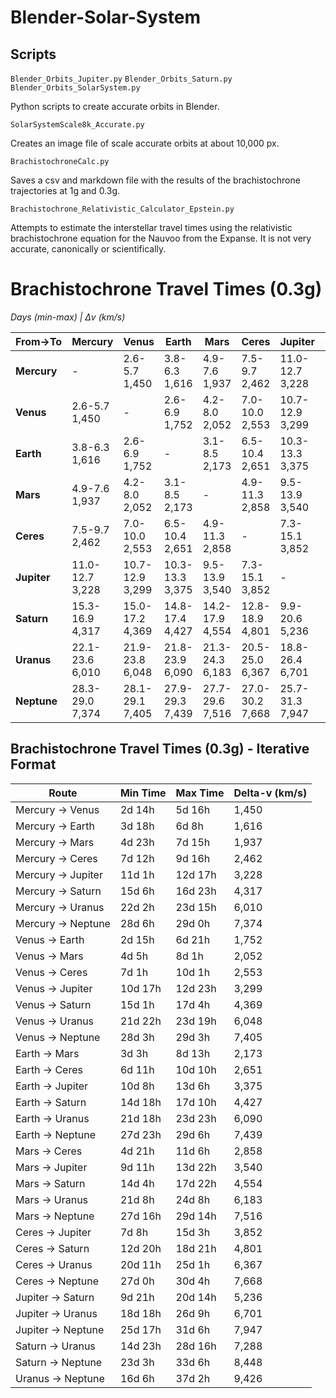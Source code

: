# Blender-Solar-System





## Scripts
`Blender_Orbits_Jupiter.py`
`Blender_Orbits_Saturn.py`
`Blender_Orbits_SolarSystem.py`

Python scripts to create accurate orbits in Blender.

`SolarSystemScale8k_Accurate.py`

Creates an image file of scale accurate orbits at about 10,000 px.

`BrachistochroneCalc.py`

Saves a csv and markdown file with the results of the brachistochrone trajectories at 1g and 0.3g.

`Brachistochrone_Relativistic_Calculator_Epstein.py`

Attempts to estimate the interstellar travel times using the relativistic brachistochrone equation for the Nauvoo from the Expanse. It is not very accurate, canonically or scientifically.

##

# Brachistochrone Travel Times (0.3g)

*Days (min-max) | Δv (km/s)*

| From→To | Mercury | Venus | Earth | Mars | Ceres | Jupiter | Saturn | Uranus | Neptune |
|---------|---------|-------|-------|------|-------|---------|--------|--------|---------|
| **Mercury** | - | 2.6-5.7  1,450 | 3.8-6.3  1,616 | 4.9-7.6  1,937 | 7.5-9.7  2,462 | 11.0-12.7  3,228 | 15.3-16.9  4,317 | 22.1-23.6  6,010 | 28.3-29.0  7,374 |
| **Venus** | 2.6-5.7  1,450 | - | 2.6-6.9  1,752 | 4.2-8.0  2,052 | 7.0-10.0  2,553 | 10.7-12.9  3,299 | 15.0-17.2  4,369 | 21.9-23.8  6,048 | 28.1-29.1  7,405 |
| **Earth** | 3.8-6.3  1,616 | 2.6-6.9  1,752 | - | 3.1-8.5  2,173 | 6.5-10.4  2,651 | 10.3-13.3  3,375 | 14.8-17.4  4,427 | 21.8-23.9  6,090 | 27.9-29.3  7,439 |
| **Mars** | 4.9-7.6  1,937 | 4.2-8.0  2,052 | 3.1-8.5  2,173 | - | 4.9-11.3  2,858 | 9.5-13.9  3,540 | 14.2-17.9  4,554 | 21.3-24.3  6,183 | 27.7-29.6  7,516 |
| **Ceres** | 7.5-9.7  2,462 | 7.0-10.0  2,553 | 6.5-10.4  2,651 | 4.9-11.3  2,858 | - | 7.3-15.1  3,852 | 12.8-18.9  4,801 | 20.5-25.0  6,367 | 27.0-30.2  7,668 |
| **Jupiter** | 11.0-12.7  3,228 | 10.7-12.9  3,299 | 10.3-13.3  3,375 | 9.5-13.9  3,540 | 7.3-15.1  3,852 | - | 9.9-20.6  5,236 | 18.8-26.4  6,701 | 25.7-31.3  7,947 |
| **Saturn** | 15.3-16.9  4,317 | 15.0-17.2  4,369 | 14.8-17.4  4,427 | 14.2-17.9  4,554 | 12.8-18.9  4,801 | 9.9-20.6  5,236 | - | 14.9-28.7  7,288 | 23.1-33.1  8,448 |
| **Uranus** | 22.1-23.6  6,010 | 21.9-23.8  6,048 | 21.8-23.9  6,090 | 21.3-24.3  6,183 | 20.5-25.0  6,367 | 18.8-26.4  6,701 | 14.9-28.7  7,288 | - | 16.3-37.0  9,426 |
| **Neptune** | 28.3-29.0  7,374 | 28.1-29.1  7,405 | 27.9-29.3  7,439 | 27.7-29.6  7,516 | 27.0-30.2  7,668 | 25.7-31.3  7,947 | 23.1-33.1  8,448 | 16.3-37.0  9,426 | - |

## Brachistochrone Travel Times (0.3g) - Iterative Format

| Route | Min Time | Max Time | Delta-v (km/s) |
|--------|-----------|-----------|---------------|
| Mercury -> Venus | 2d 14h | 5d 16h | 1,450 |
| Mercury -> Earth | 3d 18h | 6d 8h | 1,616 |
| Mercury -> Mars | 4d 23h | 7d 15h | 1,937 |
| Mercury -> Ceres | 7d 12h | 9d 16h | 2,462 |
| Mercury -> Jupiter | 11d 1h | 12d 17h | 3,228 |
| Mercury -> Saturn | 15d 6h | 16d 23h | 4,317 |
| Mercury -> Uranus | 22d 2h | 23d 15h | 6,010 |
| Mercury -> Neptune | 28d 6h | 29d 0h | 7,374 |
| Venus -> Earth | 2d 15h | 6d 21h | 1,752 |
| Venus -> Mars | 4d 5h | 8d 1h | 2,052 |
| Venus -> Ceres | 7d 1h | 10d 1h | 2,553 |
| Venus -> Jupiter | 10d 17h | 12d 23h | 3,299 |
| Venus -> Saturn | 15d 1h | 17d 4h | 4,369 |
| Venus -> Uranus | 21d 22h | 23d 19h | 6,048 |
| Venus -> Neptune | 28d 3h | 29d 3h | 7,405 |
| Earth -> Mars | 3d 3h | 8d 13h | 2,173 |
| Earth -> Ceres | 6d 11h | 10d 10h | 2,651 |
| Earth -> Jupiter | 10d 8h | 13d 6h | 3,375 |
| Earth -> Saturn | 14d 18h | 17d 10h | 4,427 |
| Earth -> Uranus | 21d 18h | 23d 23h | 6,090 |
| Earth -> Neptune | 27d 23h | 29d 6h | 7,439 |
| Mars -> Ceres | 4d 21h | 11d 6h | 2,858 |
| Mars -> Jupiter | 9d 11h | 13d 22h | 3,540 |
| Mars -> Saturn | 14d 4h | 17d 22h | 4,554 |
| Mars -> Uranus | 21d 8h | 24d 8h | 6,183 |
| Mars -> Neptune | 27d 16h | 29d 14h | 7,516 |
| Ceres -> Jupiter | 7d 8h | 15d 3h | 3,852 |
| Ceres -> Saturn | 12d 20h | 18d 21h | 4,801 |
| Ceres -> Uranus | 20d 11h | 25d 1h | 6,367 |
| Ceres -> Neptune | 27d 0h | 30d 4h | 7,668 |
| Jupiter -> Saturn | 9d 21h | 20d 14h | 5,236 |
| Jupiter -> Uranus | 18d 18h | 26d 9h | 6,701 |
| Jupiter -> Neptune | 25d 17h | 31d 6h | 7,947 |
| Saturn -> Uranus | 14d 23h | 28d 16h | 7,288 |
| Saturn -> Neptune | 23d 3h | 33d 6h | 8,448 |
| Uranus -> Neptune | 16d 6h | 37d 2h | 9,426 |
